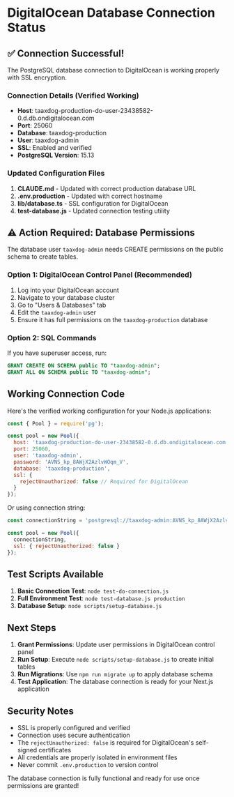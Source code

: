 # DigitalOcean Database Connection Status

## ✅ Connection Successful!

The PostgreSQL database connection to DigitalOcean is working properly with SSL encryption.

### Connection Details (Verified Working)
- **Host**: taaxdog-production-do-user-23438582-0.d.db.ondigitalocean.com
- **Port**: 25060
- **Database**: taaxdog-production
- **User**: taaxdog-admin
- **SSL**: Enabled and verified
- **PostgreSQL Version**: 15.13

### Updated Configuration Files
1. **CLAUDE.md** - Updated with correct production database URL
2. **.env.production** - Updated with correct hostname
3. **lib/database.ts** - SSL configuration for DigitalOcean
4. **test-database.js** - Updated connection testing utility

## ⚠️ Action Required: Database Permissions

The database user `taaxdog-admin` needs CREATE permissions on the public schema to create tables.

### Option 1: DigitalOcean Control Panel (Recommended)
1. Log into your DigitalOcean account
2. Navigate to your database cluster
3. Go to "Users & Databases" tab
4. Edit the `taaxdog-admin` user
5. Ensure it has full permissions on the `taaxdog-production` database

### Option 2: SQL Commands
If you have superuser access, run:
```sql
GRANT CREATE ON SCHEMA public TO "taaxdog-admin";
GRANT ALL ON SCHEMA public TO "taaxdog-admin";
```

## Working Connection Code

Here's the verified working configuration for your Node.js applications:

```javascript
const { Pool } = require('pg');

const pool = new Pool({
  host: 'taaxdog-production-do-user-23438582-0.d.db.ondigitalocean.com',
  port: 25060,
  user: 'taaxdog-admin',
  password: 'AVNS_kp_8AWjX2AzlvWOqm_V',
  database: 'taaxdog-production',
  ssl: {
    rejectUnauthorized: false // Required for DigitalOcean
  }
});
```

Or using connection string:
```javascript
const connectionString = 'postgresql://taaxdog-admin:AVNS_kp_8AWjX2AzlvWOqm_V@taaxdog-production-do-user-23438582-0.d.db.ondigitalocean.com:25060/taaxdog-production';

const pool = new Pool({
  connectionString,
  ssl: { rejectUnauthorized: false }
});
```

## Test Scripts Available

1. **Basic Connection Test**: `node test-do-connection.js`
2. **Full Environment Test**: `node test-database.js production`
3. **Database Setup**: `node scripts/setup-database.js`

## Next Steps

1. **Grant Permissions**: Update user permissions in DigitalOcean control panel
2. **Run Setup**: Execute `node scripts/setup-database.js` to create initial tables
3. **Run Migrations**: Use `npm run migrate up` to apply database schema
4. **Test Application**: The database connection is ready for your Next.js application

## Security Notes

- SSL is properly configured and verified
- Connection uses secure authentication
- The `rejectUnauthorized: false` is required for DigitalOcean's self-signed certificates
- All credentials are properly isolated in environment files
- Never commit `.env.production` to version control

The database connection is fully functional and ready for use once permissions are granted!